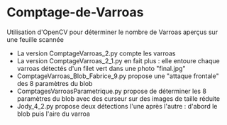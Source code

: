 # Comptage-de-Varroas
Utilisation d'OpenCV pour déterminer le nombre de Varroas aperçus sur une feuille scannée

- La version ComptageVarroas_2.py compte les varroas
- La version ComptageVarroas_2_1.py en fait plus : elle entoure chaque varroas détectés d'un filet vert dans une photo "final.jpg"
- ComptageVarroas_Blob_Fabrice_9.py propose une "attaque frontale" des 8 paramètres du blob 
- ComptagesVarroasParametrique.py propose de déterminer les 8 paramètres du blob avec des curseur sur des images de taille réduite
- Jody_4_2.py propose deux détections l'une après l'autre : d'abord le blob puis l'aire du varroa

